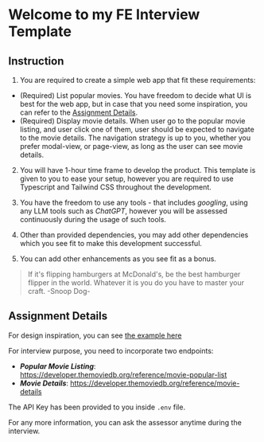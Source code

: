 # Welcome to my FE Interview Template

## Instruction

1. You are required to create a simple web app that fit these requirements:

- (Required) List popular movies. You have freedom to decide what UI is best for the web app, but in case that you need some inspiration, you can refer to the [Assignment Details](#assignment-details).
- (Required) Display movie details. When user go to the popular movie listing, and user click one of them, user should be expected to navigate to the movie details. The navigation strategy is up to you, whether you prefer modal-view, or page-view, as long as the user can see movie details.

2. You will have 1-hour time frame to develop the product. This template is given to you to ease your setup, however you are required to use Typescript and Tailwind CSS throughout the development.

3. You have the freedom to use any tools - that includes _googling_, using any LLM tools such as _ChatGPT_, however you will be assessed continuously during the usage of such tools.

4. Other than provided dependencies, you may add other dependencies which you see fit to make this development successful.

5. You can add other enhancements as you see fit as a bonus.

> If it's flipping hamburgers at McDonald's, be the best hamburger flipper in the world. Whatever it is you do you have to master your craft. -Snoop Dog-

## Assignment Details

For design inspiration, you can see [the example here](<https://www.figma.com/file/Y8ohcJuzy1O0rNVRcGrim3/HTML-%26-CSS-Basics-(Community)?type=design&node-id=102-442&mode=design&t=lEAUHJUGaUvl0BnH-0>)

For interview purpose, you need to incorporate two endpoints:

- **_Popular Movie Listing_**: https://developer.themoviedb.org/reference/movie-popular-list
- **_Movie Details_**: https://developer.themoviedb.org/reference/movie-details

The API Key has been provided to you inside `.env` file.

For any more information, you can ask the assessor anytime during the interview.
